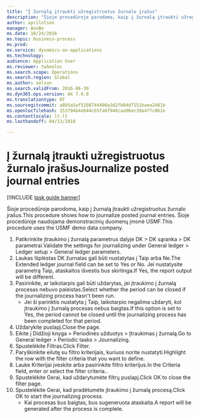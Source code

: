 ```yaml
--- 
title: "Į žurnalą įtraukti užregistruotus žurnalo įrašus"
description: "Šioje procedūroje parodoma, kaip į žurnalą įtraukti užregistruotus žurnalo įrašus."
author: aprilolson
manager: AnnBe
ms.date: 10/24/2016
ms.topic: business-process
ms.prod: 
ms.service: dynamics-ax-applications
ms.technology: 
audience: Application User
ms.reviewer: twheeloc
ms.search.scope: Operations
ms.search.region: Global
ms.author: aolson
ms.search.validFrom: 2016-06-30
ms.dyn365.ops.version: AX 7.0.0
ms.translationtype: HT
ms.sourcegitcommit: a8b5a5af5108744406a3d2fb84d7151baea2481b
ms.openlocfilehash: 253794b4eb44cb5fa6f946caa96ec39a477c061e
ms.contentlocale: lt-lt
ms.lasthandoff: 04/13/2018

---
```

# <a name="journalize-posted-journal-entries"></a><span data-ttu-id="a5397-103">Į žurnalą įtraukti užregistruotus žurnalo įrašus</span><span class="sxs-lookup"><span data-stu-id="a5397-103">Journalize posted journal entries</span></span>

[!INCLUDE [task guide banner](../../includes/task-guide-banner.md)]

<span data-ttu-id="a5397-104">Šioje procedūroje parodoma, kaip į žurnalą įtraukti užregistruotus žurnalo įrašus.</span><span class="sxs-lookup"><span data-stu-id="a5397-104">This procedure shows how to journalize posted journal entries.</span></span> <span data-ttu-id="a5397-105">Šioje procedūroje naudojama demonstracinių duomenų įmonė USMF.</span><span class="sxs-lookup"><span data-stu-id="a5397-105">This procedure uses the USMF demo data company.</span></span>

1. <span data-ttu-id="a5397-106">Patikrinkite įtraukimo į žurnalą parametrus dalyje DK > DK sąranka > DK parametrai.</span><span class="sxs-lookup"><span data-stu-id="a5397-106">Validate the settings for journalizing under General ledger > Ledger setup > General ledger parameters.</span></span>
2. <span data-ttu-id="a5397-107">Laukas Išplėstas DK žurnalas gali būti nustatytas į Taip arba Ne.</span><span class="sxs-lookup"><span data-stu-id="a5397-107">The Extended ledger journal field can be set to Yes or No.</span></span> <span data-ttu-id="a5397-108">Jei nustatysite parametrą Taip, ataskaitos išvestis bus skirtinga.</span><span class="sxs-lookup"><span data-stu-id="a5397-108">If Yes, the report output will be different.</span></span>
3. <span data-ttu-id="a5397-109">Pasirinkite, ar laikotarpis gali būti uždarytas, jei įtraukimo į žurnalą procesas nebuvo paleistas.</span><span class="sxs-lookup"><span data-stu-id="a5397-109">Select whether the period can be closed if the journalizing process hasn't been run.</span></span>
    * <span data-ttu-id="a5397-110">Jei ši parinktis nustatyta į Taip, laikotarpio negalima uždaryti, kol įtraukimo į žurnalą procesas nebus baigtas.</span><span class="sxs-lookup"><span data-stu-id="a5397-110">If this option is set to Yes, the period cannot be closed until the journalizing process has been completed for that period.</span></span>  
4. <span data-ttu-id="a5397-111">Uždarykite puslapį.</span><span class="sxs-lookup"><span data-stu-id="a5397-111">Close the page.</span></span>
5. <span data-ttu-id="a5397-112">Eikite į Didžioji knyga > Periodinės užduotys > Įtraukimas į žurnalą.</span><span class="sxs-lookup"><span data-stu-id="a5397-112">Go to General ledger > Periodic tasks > Journalizing.</span></span>
6. <span data-ttu-id="a5397-113">Spustelėkite Filtras.</span><span class="sxs-lookup"><span data-stu-id="a5397-113">Click Filter.</span></span>
7. <span data-ttu-id="a5397-114">Paryškinkite eilutę su filtro kriterijais, kuriuos norite nustatyti.</span><span class="sxs-lookup"><span data-stu-id="a5397-114">Highlight the row with the filter criteria that you want to define.</span></span>
8. <span data-ttu-id="a5397-115">Lauke Kriterijai įveskite arba pasirinkite filtro kriterijus.</span><span class="sxs-lookup"><span data-stu-id="a5397-115">In the Criteria field, enter or select the filter criteria..</span></span>
9. <span data-ttu-id="a5397-116">Spustelėkite Gerai, kad uždarytumėte filtrų puslapį.</span><span class="sxs-lookup"><span data-stu-id="a5397-116">Click OK to close the filter page.</span></span>
10. <span data-ttu-id="a5397-117">Spustelėkite Gerai, kad pradėtumėte įtraukimo į žurnalą procesą.</span><span class="sxs-lookup"><span data-stu-id="a5397-117">Click OK to start the journalizing process.</span></span>
    * <span data-ttu-id="a5397-118">Kai procesas bus baigtas, bus sugeneruota ataskaita.</span><span class="sxs-lookup"><span data-stu-id="a5397-118">A report will be generated after the process is complete.</span></span>  



